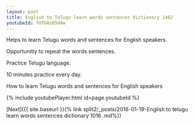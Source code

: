 ```yaml
---
layout: post
title: English to Telugu learn words sentences dictionary 1462 
youtubeId: fUTGAsB5d4w
---
```

 
 
Helps to learn Telugu words and sentences for English speakers.

Opportunitiy to repeat the words sentences. 

Practice Telugu language. 
 
10 minutes practice every day. 
 
How to learn Telugu words and sentences for English speakers 
 
{% include youtubePlayer.html id=page.youtubeId %}
 
 
[Next]({{ site.baseurl }}{% link  split2/_posts/2016-01-19-English to telugu learn words sentences dictionary 1016 .md%})
 
